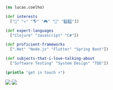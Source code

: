 ```clojure
(ns lucas.coelho)

(def interests
  ["🏀" "✈️" "🌎" "🎮" "🎸" "4️⃣2️⃣"])

(def expert-languages
  ["Clojure" "Javascript" "C#"])

(def proficient-frameworks
  [".Net" "Node.js" "Flutter" "Spring Boot"])

(def subjects-that-i-love-talking-about
  ["Software Testing" "System Design" "TDD"])

(println "get in touch ⬇️")
```
 
<div> 
  <a href = "mailto:lucasfcoelho1@gmail.com"><img src="https://img.shields.io/badge/-Gmail-%23333?style=for-the-badge&logo=gmail&logoColor=white" target="_blank"></a>
  <a href="https://www.linkedin.com/in/lucasfcoelho1" target="_blank"><img src="https://img.shields.io/badge/-LinkedIn-%230077B5?style=for-the-badge&logo=linkedin&logoColor=white" target="_blank"></a> 
   
</div>
